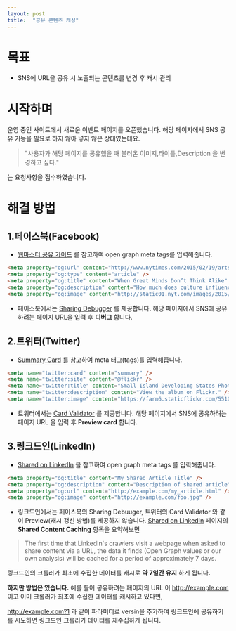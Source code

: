 ```yaml
---
layout: post
title:  "공유 콘텐츠 캐싱"
---
```

# 목표
- SNS에 URL을 공유 시 노출되는 콘텐츠를 변경 후 캐시 관리

# 시작하며
운영 중인 사이트에서 새로운 이벤트 페이지를 오픈했습니다.
해당 페이지에서 SNS 공유 기능을 필요로 하지 않아 넣지 않은 상태였는데요.

>"사용자가 해당 페이지를 공유했을 때 불러온 이미지,타이틀,Description 을 변경하고 싶다."

는 요청사항을 접수하였습니다.

# 해결 방법
## 1.페이스북(Facebook)
- [웹마스터 공유 가이드](https://developers.facebook.com/docs/sharing/webmasters) 를 참고하여 open graph meta tags를 입력해줍니다.

```html
<meta property="og:url" content="http://www.nytimes.com/2015/02/19/arts/international/when-great-minds-dont-think-alike.html" />
<meta property="og:type" content="article" />
<meta property="og:title" content="When Great Minds Don’t Think Alike" />
<meta property="og:description" content="How much does culture influence creative thinking?" />
<meta property="og:image" content="http://static01.nyt.com/images/2015/02/19/arts/international/19iht-btnumbers19A/19iht-btnumbers19A-facebookJumbo-v2.jpg" />
```

- 페이스북에서는 [Sharing Debugger](https://developers.facebook.com/tools/debug/sharing/) 를 제공합니다.
해당 페이지에서 SNS에 공유하려는 페이지 URL을 입력 후 **디버그** 합니다.

## 2.트위터(Twitter)
- [Summary Card](https://dev.twitter.com/cards/types/summary) 를 참고하여 meta 태그(tags)를 입력해줍니다.

```html
<meta name="twitter:card" content="summary" />
<meta name="twitter:site" content="@flickr" />
<meta name="twitter:title" content="Small Island Developing States Photo Submission" />
<meta name="twitter:description" content="View the album on Flickr." />
<meta name="twitter:image" content="https://farm6.staticflickr.com/5510/14338202952_93595258ff_z.jpg" />
```

- 트위터에서는 [Card Validator](https://cards-dev.twitter.com/validator) 를 제공합니다.
해당 페이지에서 SNS에 공유하려는 페이지 URL 을 입력 후 **Preview card** 합니다.

## 3.링크드인(LinkedIn)
- [Shared on LinkedIn](https://developer.linkedin.com/docs/share-on-linkedin) 을 참고하여 open graph meta tags 를 입력해줍니다.

```html
<meta property="og:title" content="My Shared Article Title" />
<meta property="og:description" content="Description of shared article" />
<meta property="og:url" content="http://example.com/my_article.html" />
<meta property="og:image" content="http://example.com/foo.jpg" />
```

- 링크드인에서는 페이스북의 Sharing Debuuger, 트위터의 Card Validator 와 같이 Preview(캐시 갱신 방법)를 제공하지 않습니다.
[Shared on LinkedIn](https://developer.linkedin.com/docs/share-on-linkedin) 페이지의 **Shared Content Caching** 항목을 요약해보면

>The first time that LinkedIn's crawlers visit a webpage when asked to share content via a URL, the data it finds (Open Graph values or our own analysis) will be cached for a period of approximately 7 days.

링크드인의 크롤러가 최초에 수집한 데이터를 캐시로 **약 7일간 유지** 하게 됩니다.

**하지만 방법은 있습니다.** 예를 들어 공유하려는 페이지의 URL 이 http://example.com 이고 이미 크롤러가 최초에 수집한 데이터를 캐시하고 있다면,

http://example.com?1 과 같이 파라미터로 versin을 추가하여 링크드인에 공유하기를 시도하면 링크드인 크롤러가 데이터를 재수집하게 됩니다.
